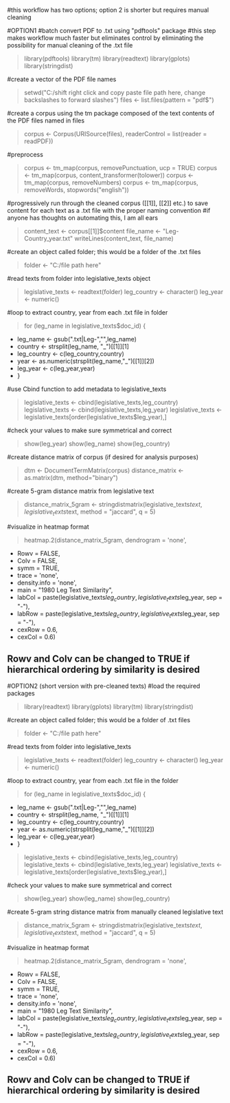 #this workflow has two options; option 2 is shorter but requires manual cleaning

#OPTION1
#batch convert PDF to .txt using "pdftools" package
#this step makes workflow much faster but eliminates control by eliminating the possibility for manual cleaning of the .txt file

> library(pdftools)
> library(tm)
> library(readtext)
> library(gplots)
> library(stringdist)

#create a vector of the PDF file names
> setwd("C:/shift right click and copy paste file path here, change backslashes to forward slashes")
> files <- list.files(pattern = "pdf$")

#create a corpus using the tm package composed of the text contents of the PDF files named in files
> corpus <- Corpus(URISource(files), readerControl = list(reader = readPDF))

#preprocess
> corpus <- tm_map(corpus, removePunctuation, ucp = TRUE)
> corpus <- tm_map(corpus, content_transformer(tolower))
> corpus <- tm_map(corpus, removeNumbers)
> corpus <- tm_map(corpus, removeWords, stopwords("english"))

#progressively run through the cleaned corpus ([[1]], [[2]] etc.) to save content for each text as a .txt file with the proper naming convention
#if anyone has thoughts on automating this, I am all ears 
> content_text <- corpus[[1]]$content
> file_name <- "Leg-Country_year.txt"
> writeLines(content_text, file_name)

#create an object called folder; this would be a folder of the .txt files
> folder <- "C:/file path here"

#read texts from folder into legislative_texts object
> legislative_texts <- readtext(folder)
> leg_country <- character()
> leg_year <- numeric()

#loop to extract country, year from each .txt file in folder
> for (leg_name in legislative_texts$doc_id) {
+ leg_name <- gsub(".txt|Leg-","",leg_name)
+ country <- strsplit(leg_name, "_")[[1]][1]
+ leg_country <- c(leg_country,country) 
+ year <- as.numeric(strsplit(leg_name,"_")[[1]][2]) 
+ leg_year <- c(leg_year,year)
+ }

#use Cbind function to add metadata to legislative_texts
> legislative_texts <- cbind(legislative_texts,leg_country)
> legislative_texts <- cbind(legislative_texts,leg_year)
> legislative_texts <- legislative_texts[order(legislative_texts$leg_year),]

#check your values to make sure symmetrical and correct
> show(leg_year)
> show(leg_name)
> show(leg_country)

#create distance matrix of corpus (if desired for analysis purposes)
> dtm <- DocumentTermMatrix(corpus)
> distance_matrix <- as.matrix(dtm, method="binary")

#create 5-gram distance matrix from legislative text
> distance_matrix_5gram <- stringdistmatrix(legislative_texts$text, legislative_texts$text, method = "jaccard", q = 5)

#visualize in heatmap format
> heatmap.2(distance_matrix_5gram, dendrogram = 'none',
+ Rowv = FALSE,
+ Colv = FALSE,
+ symm = TRUE,
+ trace = 'none',
+ density.info = 'none',
+ main = "1980 Leg Text Similarity",
+ labCol = paste(legislative_texts$leg_country, legislative_texts$leg_year, sep = "-"),
+ labRow = paste(legislative_texts$leg_country, legislative_texts$leg_year, sep = "-"),
+ cexRow = 0.6,
+ cexCol = 0.6)

## Rowv and Colv can be changed to TRUE if hierarchical ordering by similarity is desired

#OPTION2 (short version with pre-cleaned texts)
#load the required packages 
> library(readtext)
> library(gplots)
> library(tm)
> library(stringdist)

#create an object called folder; this would be a folder of .txt files
> folder <- "C:/file path here"

#read texts from folder into legislative_texts
> legislative_texts <- readtext(folder)
> leg_country <- character()
> leg_year <- numeric()

#loop to extract country, year from each .txt file in the folder
> for (leg_name in legislative_texts$doc_id) {
+ leg_name <- gsub(".txt|Leg-","",leg_name)
+ country <- strsplit(leg_name, "_")[[1]][1]
+ leg_country <- c(leg_country,country) 
+ year <- as.numeric(strsplit(leg_name,"_")[[1]][2]) 
+ leg_year <- c(leg_year,year)
+ }
> legislative_texts <- cbind(legislative_texts,leg_country)
> legislative_texts <- cbind(legislative_texts,leg_year)
> legislative_texts <- legislative_texts[order(legislative_texts$leg_year),]

#check your values to make sure symmetrical and correct
> show(leg_year)
> show(leg_name)
> show(leg_country)

#create 5-gram string distance matrix from manually cleaned legislative text
> distance_matrix_5gram <- stringdistmatrix(legislative_texts$text, legislative_texts$text, method = "jaccard", q = 5)

#visualize in heatmap format
> heatmap.2(distance_matrix_5gram, dendrogram = 'none',
+ Rowv = FALSE,
+ Colv = FALSE,
+ symm = TRUE,
+ trace = 'none',
+ density.info = 'none',
+ main = "1980 Leg Text Similarity",
+ labCol = paste(legislative_texts$leg_country, legislative_texts$leg_year, sep = "-"),
+ labRow = paste(legislative_texts$leg_country, legislative_texts$leg_year, sep = "-"),
+ cexRow = 0.6,
+ cexCol = 0.6)

## Rowv and Colv can be changed to TRUE if hierarchical ordering by similarity is desired
